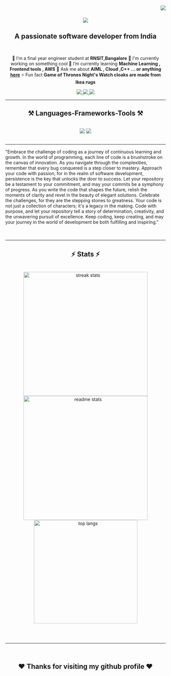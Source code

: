 <img align="right" src="https://visitor-badge.laobi.icu/badge?page_id=Swaroop696.Swaroop696" />
<h1 align="center">
    <img src="https://readme-typing-svg.herokuapp.com/?font=Righteous&size=35&center=true&vCenter=true&width=500&height=70&duration=4000&lines=Hi+There!+👋;+I'm+Swaroop+KS!;" />
</h1>

<h2 align="center">A passionate software developer from India</h2>

<br/>

<div align="center">
 
 🔭 I’m a final year engineer student at **RNSIT,Bangalore**
 🤖 I'm currently working on something cool
  🌱 I’m currently learning **Machine Learning , Frontend tools , AWS**
💬 Ask me about **AIML , Cloud ,C++ ... or anything [here](https://github.com/Swaroop696/Swaroop696/issues)**
⚡ Fun fact **Game of Thrones Night's Watch cloaks are made from Ikea rugs**

 </div>
 
<div align="center"> 
  <a href="mailto:swaroop696ponnappa@gmail.com">
    <img src="https://img.shields.io/badge/Gmail-333333?style=for-the-badge&logo=gmail&logoColor=red" />
  </a>
  <a href="https://www.linkedin.com/in/swaroop-k-s-1940b0207/" target="_blank">
    <img src="https://img.shields.io/badge/LinkedIn-0077B5?style=for-the-badge&logo=linkedin&logoColor=white" target="_blank" />
  </a>
  <a href="https://github.com/Swaroop696" target="_blank">
     <img src="https://img.shields.io/badge/Github-FF5722?style=for-the-badge&logo=todoist&logoColor=white" target="_blank" /> <!-- sqlite, safari, google-chrome are other good icon options -->
  </a>
</div>

 <hr/>
 
<h2 align="center">⚒️ Languages-Frameworks-Tools ⚒️</h2>
<br/>
<div align="center">
    <img src="https://skillicons.dev/icons?i=androidstudio,aws,cpp,html,css,vscode,github,dart,discord,git,r" />
    <img src="https://skillicons.dev/icons?i=flutter,python,javascript,github,linux,firebase,tensorflow,c,java,postgres,mysql,flask" /><br>
</div>

<br/>
<hr/>  
"Embrace the challenge of coding as a journey of continuous learning and growth. In the world of programming, each line of code is a brushstroke on the canvas of innovation. As you navigate through the complexities, remember that every bug conquered is a step closer to mastery. Approach your code with passion, for in the realm of software development, persistence is the key that unlocks the door to success. Let your repository be a testament to your commitment, and may your commits be a symphony of progress. As you write the code that shapes the future, relish the moments of clarity and revel in the beauty of elegant solutions. Celebrate the challenges, for they are the stepping stones to greatness. Your code is not just a collection of characters; it's a legacy in the making. Code with purpose, and let your repository tell a story of determination, creativity, and the unwavering pursuit of excellence. Keep coding, keep creating, and may your journey in the world of development be both fulfilling and inspiring."
  <br/><br/><br/>
</div>

<hr/>

<h2 align="center">⚡ Stats ⚡</h2>
<br>
<div align=center>
  <img width=390 src="https://streak-stats.demolab.com/?user=Swaroop696&theme=react&border_radius=10" alt="streak stats"/>
  <img width=390 src="https://github-readme-stats.vercel.app/api?username=Swaroop696&theme=react&rank_icon=github&border_radius=10" alt="readme stats" />
  <br/>
  <img width=325 align="center" src="https://github-readme-stats.vercel.app/api/top-langs/?username=Swaroop696&hide=HTML&langs_count=8&layout=compact&theme=react&border_radius=10&size_weight=0.5&count_weight=0.5&exclude_repo=github-readme-stats" alt="top langs" />
</div>

<br/><br/>

<hr/>

<br/>

<div align="center">
 <h2>❤ Thanks for visiting my github profile ❤</h2>
</div>

<br/>
